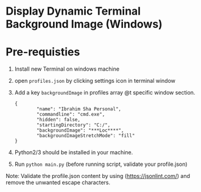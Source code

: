 # Display Dynamic Terminal Background Image (Windows) 

# Pre-requisties

1. Install new Terminal on windows machine

2. open ```profiles.json``` by clicking settings icon in terminal window

3. Add a key ```backgroundImage``` in profiles array @t specific window section.

    ```
    {
            "name": "Ibrahim Sha Personal",
            "commandline": "cmd.exe",
            "hidden": false,
            "startingDirectory": "C:/",
            "backgroundImage": "***Loc****",
            "backgroundImageStretchMode": "fill"
    }

    ```

4. Python2/3 should be installed in your machine.

5. Run ```python main.py``` (before running script, validate your profile.json)

Note: Validate the profile.json content by using (https://jsonlint.com/) and remove the unwanted escape characters.
